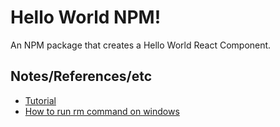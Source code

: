 # Hello World NPM!

An NPM package that creates a Hello World React Component.


## Notes/References/etc

- [Tutorial](https://www.codementor.io/@peterodekwo/create-a-simple-react-npm-package-in-simple-steps-using-cra-w966okagi)
- [How to run rm command on windows](https://stackoverflow.com/questions/41451884/how-to-run-rm-command-on-windows-10/41452647)